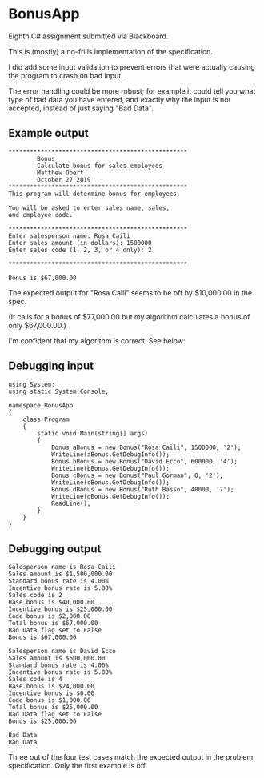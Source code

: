 # BonusApp
Eighth C# assignment submitted via Blackboard.

This is (mostly) a no-frills implementation of the specification.

I did add some input validation to prevent errors that were actually
causing the program to crash on bad input.

The error handling could be more robust; for example it could
tell you what type of bad data you have entered, and exactly why
the input is not accepted, instead of just saying "Bad Data".

## Example output
```
**************************************************
        Bonus
        Calculate bonus for sales employees
        Matthew Obert
        October 27 2019
**************************************************
This program will determine bonus for employees.

You will be asked to enter sales name, sales,
and employee code.

**************************************************
Enter salesperson name: Rosa Caili
Enter sales amount (in dollars): 1500000
Enter sales code (1, 2, 3, or 4 only): 2

**************************************************

Bonus is $67,000.00
```
The expected output for "Rosa Caili" seems to be off by $10,000.00 
in the spec.

(It calls for a bonus of $77,000.00 but my algorithm
calculates a bonus of only $67,000.00.)

I'm confident that my algorithm is correct. See below:

## Debugging input
```
using System;
using static System.Console;

namespace BonusApp
{
    class Program
    {
        static void Main(string[] args)
        {
            Bonus aBonus = new Bonus("Rosa Caili", 1500000, '2');
            WriteLine(aBonus.GetDebugInfo());
            Bonus bBonus = new Bonus("David Ecco", 600000, '4');
            WriteLine(bBonus.GetDebugInfo());
            Bonus cBonus = new Bonus("Paul Gorman", 0, '2');
            WriteLine(cBonus.GetDebugInfo());
            Bonus dBonus = new Bonus("Ruth Basso", 40000, '7');
            WriteLine(dBonus.GetDebugInfo());
            ReadLine();
        }
    }
}

```
## Debugging output
```
Salesperson name is Rosa Caili
Sales amount is $1,500,000.00
Standard bonus rate is 4.00%
Incentive bonus rate is 5.00%
Sales code is 2
Base bonus is $40,000.00
Incentive bonus is $25,000.00
Code bonus is $2,000.00
Total bonus is $67,000.00
Bad Data flag set to False
Bonus is $67,000.00

Salesperson name is David Ecco
Sales amount is $600,000.00
Standard bonus rate is 4.00%
Incentive bonus rate is 5.00%
Sales code is 4
Base bonus is $24,000.00
Incentive bonus is $0.00
Code bonus is $1,000.00
Total bonus is $25,000.00
Bad Data flag set to False
Bonus is $25,000.00

Bad Data
Bad Data
```

Three out of the four test cases match the expected output
in the problem specification. Only the first example is off.
